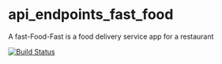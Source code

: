# api_endpoints_fast_food

A fast-Food-Fast is a food delivery service app for a restaurant

[![Build Status](https://travis-ci.org/vincentmuriuki/api_endpoints_fast_food.svg?branch=test_endpoint)](https://travis-ci.org/vincentmuriuki/api_endpoints_fast_food)

